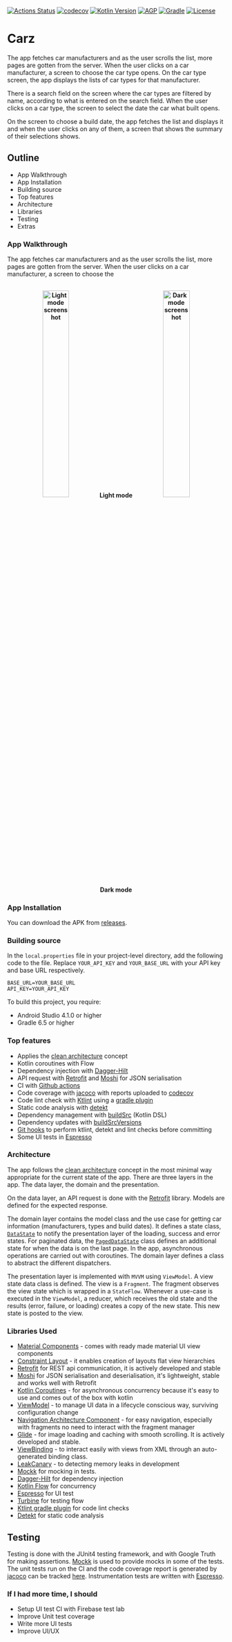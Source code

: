 [![Actions Status](https://github.com/KryptKode/Carz/workflows/android/badge.svg)](https://github.com/KryptKode/Carz/actions)
[![codecov](https://codecov.io/gh/KryptKode/Carz/branch/master/graph/badge.svg?token=R1UHNXH1CZ)](https://codecov.io/gh/KryptKode/Carz)
[![Kotlin Version](https://img.shields.io/badge/kotlin-1.4.21-blue.svg)](http://kotlinlang.org/)
[![AGP](https://img.shields.io/badge/AGP-4.1.0-blue)](https://developer.android.com/studio/releases/gradle-plugin)
[![Gradle](https://img.shields.io/badge/Gradle-6.5-blue)](https://gradle.org)
[![License](https://img.shields.io/badge/License-MIT-blue.svg)](http://www.apache.org/licenses/LICENSE-2.0)

# Carz

The app fetches car manufacturers and as the user scrolls the list, more pages are gotten from the server.
 When the user clicks on a car manufacturer, a screen to choose the car type opens. On the car type screen, the app displays the lists of car types for that manufacturer.

There is a search field on the screen where the car types are filtered by name, according to what is entered on the search field. When the user clicks on a car type, the screen to select the date the car what built opens.

On the screen to choose a build date, the app fetches the list and displays it and when the user clicks on any of them, a screen that shows the summary of their selections shows.


## Outline

- App Walkthrough
- App Installation
- Building source
- Top features
- Architecture
- Libraries
- Testing
- Extras

### App Walkthrough

The app fetches car manufacturers and as the user scrolls the list, more pages are gotten from the server. When the user clicks on a car manufacturer, a screen to choose the


<h4 align="center">
<img alt="Light mode screenshot" src="https://user-images.githubusercontent.com/25648077/109139334-b0fc8300-775b-11eb-84ae-9e964c9addd5.gif" width="35%" vspace="10" hspace="10">
Light mode
<img alt="Dark mode screenshot" src="https://user-images.githubusercontent.com/25648077/109142311-04240500-775f-11eb-8586-4bdf1104541e.gif" width="35%" vspace="10" hspace="10">
 Dark mode
<br>


### App Installation

You can download the APK from [releases](https://github.com/KryptKode/Carz/releases).

### Building source

In the `local.properties` file in your project-level directory,  add the following code to the file. Replace `YOUR_API_KEY` and `YOUR_BASE_URL`  with your API key and base URL respectively.

```
BASE_URL=YOUR_BASE_URL
API_KEY=YOUR_API_KEY
```

To build this project, you require:

- Android Studio 4.1.0  or higher
- Gradle 6.5 or higher

### Top features

- Applies the  [clean architecture](https://blog.cleancoder.com/uncle-bob/2012/08/13/the-clean-architecture.html) concept
- Kotlin coroutines with Flow
- Dependency injection with [Dagger-Hilt](https://dagger.dev/hilt/)
- API request with [Retrofit](http://square.github.io/retrofit) and [Moshi](https://github.com/square/moshi) for JSON serialisation
- CI  with [Github actions](https://github.com/features/actions)
- Code coverage with [jacoco](https://github.com/vanniktech/gradle-android-junit-jacoco-plugin) with reports uploaded to [codecov](https://codecov.io/gh/KryptKode/Carz/)
- Code lint check with [Ktlint](https://github.com/pinterest/ktlint) using a [gradle plugin](https://github.com/JLLeitschuh/ktlint-gradle)
- Static code analysis with [detekt](https://github.com/detekt/detekt)
- Dependency management with [buildSrc](https://gradle.org/kotlin/)  (Kotlin DSL)
- Dependency updates with [buildSrcVersions](https://jmfayard.github.io/refreshVersions/)
- [Git hooks](https://github.com/KryptKode/DroidArch/tree/master/scripts/git-hooks) to perform ktlint, detekt and lint checks before committing
- Some UI tests in [Espresso](https://developer.android.com/training/testing/espresso)

### Architecture

The app follows the [clean architecture](https://blog.cleancoder.com/uncle-bob/2012/08/13/the-clean-architecture.html) concept in the most minimal way appropriate for the current state of the app. There are three layers in the app. The data layer, the domain and the presentation.

On the data layer, an API request is done with the [Retrofit](http://square.github.io/retrofit) library. Models are defined for the expected response.

The domain layer contains the model class and the use case for getting car information (manufacturers, types and build dates). It defines a state class, [`DataState`](https://github.com/KryptKode/Carz/blob/master/app/src/main/java/com/kryptkode/carz/data/model/DataState.kt) to notify the presentation layer of the loading, success and error states. For paginated data, the [`PagedDataState`](https://github.com/KryptKode/Carz/blob/master/app/src/main/java/com/kryptkode/carz/data/model/PagingDataState.kt) class defines an additional state for when the data is on the last page.
 In the app, asynchronous operations are carried out with coroutines. The domain layer defines a class to abstract the different dispatchers.

The presentation layer is implemented with `MVVM` using `ViewModel`. A view state data class is defined. The view is a `Fragment`.  The fragment observes the view state which is wrapped in a `StateFlow`. Whenever a use-case is executed in the `ViewModel`, a reducer, which receives the old state and the results (error, failure, or loading) creates a copy of the new state. This new state is posted to the view.

### Libraries Used

- [Material Components](https://github.com/material-components/material-components-android/) - comes with ready made material UI view components
- [Constraint Layout](https://developer.android.com/reference/android/support/constraint/ConstraintLayout) - it enables creation of layouts flat view hierarchies
- [Retrofit](http://square.github.io/retrofit) for REST api communication, it is actively developed and stable
- [Moshi](https://github.com/square/moshi) for JSON serialisation and deserialisation, it's lightweight, stable and works well with Retrofit
- [Kotlin Coroutines](https://kotlinlang.org/docs/reference/coroutines-overview.html) - for  asynchronous concurrency because it's easy to use and comes out of the box with kotlin
- [ViewModel](https://developer.android.com/topic/libraries/architecture/viewmodel) - to manage UI data in a lifecycle conscious way, surviving configuration change
- [Navigation Architecture Component](https://developer.android.com/guide/navigation/navigation-getting-started) - for easy navigation, especially with fragments no need to interact with the fragment manager
- [Glide](https://github.com/bumptech/glide) - for image loading and caching with smooth scrolling. It is actively developed and stable.
- [ViewBinding](https://developer.android.com/topic/libraries/view-binding) - to interact easily with views from XML through an auto-generated binding class.
- [LeakCanary](https://square.github.io/leakcanary/getting_started/) - to detecting memory leaks in development
- [Mockk](https://github.com/mockk/mockk) for mocking in tests.
- [Dagger-Hilt](https://dagger.dev/hilt/) for dependency injection
- [Kotlin Flow](https://kotlinlang.org/docs/reference/coroutines/flow.html) for concurrency
- [Espresso](https://developer.android.com/training/testing/espresso) for UI test
- [Turbine](https://github.com/cashapp/turbine) for testing flow
- [Ktlint gradle plugin](https://github.com/JLLeitschuh/ktlint-gradle) for code lint checks
- [Detekt](https://github.com/detekt/detekt) for static code analysis

## Testing

Testing is done with the JUnit4 testing framework, and with Google Truth for making assertions. [Mockk](https://github.com/mockk/mockk) is used to provide mocks in some of the tests. The unit tests run on the CI and the code coverage report is generated by [jacoco](https://github.com/vanniktech/gradle-android-junit-jacoco-plugin) can be tracked [here](https://codecov.io/gh/KryptKode/Carz/). Instrumentation tests are written with [Espresso](https://developer.android.com/training/testing/espresso).

### If I had more time, I should

- Setup UI test CI with Firebase test lab
- Improve Unit test coverage
- Write more UI tests
- Improve UI/UX
